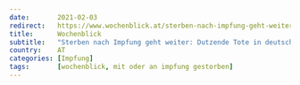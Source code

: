 ```yaml
---
date:       2021-02-03
redirect:   https://www.wochenblick.at/sterben-nach-impfung-geht-weiter-dutzende-tote-in-deutschen-heimen/
title:      Wochenblick
subtitle:   "Sterben nach Impfung geht weiter: Dutzende Tote in deutschen Heimen"
country:    AT
categories: [Impfung]
tags:       [wochenblick, mit oder an impfung gestorben]
---
```

